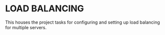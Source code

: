 # LOAD BALANCING

This houses the project tasks for configuring and setting up load balancing for multiple servers.